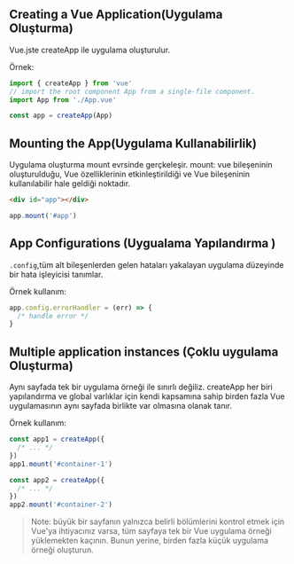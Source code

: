 ## Creating a Vue Application(Uygulama Oluşturma) 
Vue.jste createApp ile uygulama oluşturulur.

Örnek:
```js
import { createApp } from 'vue'
// import the root component App from a single-file component.
import App from './App.vue'

const app = createApp(App)
```

## Mounting the App(Uygulama Kullanabilirlik)
Uygulama oluşturma mount evrsinde gerçkeleşir.
mount: vue bileşeninin oluşturulduğu, Vue özelliklerinin etkinleştirildiği ve Vue bileşeninin kullanılabilir hale geldiği noktadır.
```html
<div id="app"></div>
```
```js
app.mount('#app')
```

## App Configurations (Uygualama Yapılandırma )
`.config`,tüm alt bileşenlerden gelen hataları yakalayan uygulama düzeyinde bir hata işleyicisi tanımlar.

Örnek kullanım:
```js
app.config.errorHandler = (err) => {
  /* handle error */
}
```
## Multiple application instances (Çoklu uygulama Oluşturma)
Aynı sayfada tek bir uygulama örneği ile sınırlı değiliz. createApp her biri yapılandırma ve global varlıklar için kendi kapsamına sahip birden fazla Vue uygulamasının aynı sayfada birlikte var olmasına olanak tanır.

Örnek kullanım:
```js
const app1 = createApp({
  /* ... */
})
app1.mount('#container-1')

const app2 = createApp({
  /* ... */
})
app2.mount('#container-2')
```
> Note: büyük bir sayfanın yalnızca belirli bölümlerini kontrol etmek için Vue'ya ihtiyacınız varsa, tüm sayfaya tek bir Vue uygulama örneği yüklemekten kaçının. Bunun yerine, birden fazla küçük uygulama örneği oluşturun. 
